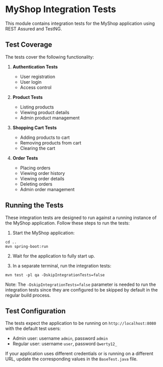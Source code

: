 # MyShop Integration Tests

This module contains integration tests for the MyShop application using REST Assured and TestNG.

## Test Coverage

The tests cover the following functionality:

1. **Authentication Tests**
   - User registration
   - User login
   - Access control

2. **Product Tests**
   - Listing products
   - Viewing product details
   - Admin product management

3. **Shopping Cart Tests**
   - Adding products to cart
   - Removing products from cart
   - Clearing the cart

4. **Order Tests**
   - Placing orders
   - Viewing order history
   - Viewing order details
   - Deleting orders
   - Admin order management

## Running the Tests

These integration tests are designed to run against a running instance of the MyShop application. Follow these steps to run the tests:

1. Start the MyShop application:
```
cd ..
mvn spring-boot:run
```

2. Wait for the application to fully start up.

3. In a separate terminal, run the integration tests:
```
mvn test -pl qa -DskipIntegrationTests=false
```

Note: The `-DskipIntegrationTests=false` parameter is needed to run the integration tests since they are configured to be skipped by default in the regular build process.

## Test Configuration

The tests expect the application to be running on `http://localhost:8080` with the default test users:

- Admin user: username `admin`, password `admin`
- Regular user: username `user`, password `Qwerty12_`

If your application uses different credentials or is running on a different URL, update the corresponding values in the `BaseTest.java` file. 
